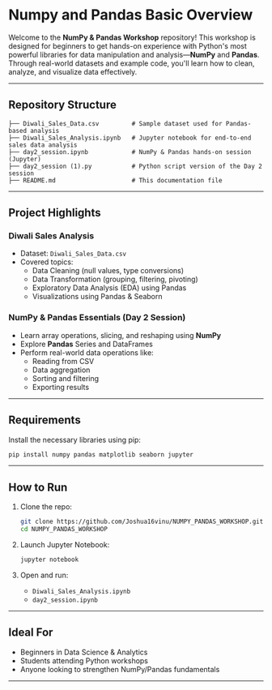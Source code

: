 # Numpy and Pandas Basic Overview

Welcome to the **NumPy & Pandas Workshop** repository! This workshop is designed for beginners to get hands-on experience with Python's most powerful libraries for data manipulation and analysis—**NumPy** and **Pandas**. Through real-world datasets and example code, you'll learn how to clean, analyze, and visualize data effectively.

---

##  Repository Structure

```
├── Diwali_Sales_Data.csv         # Sample dataset used for Pandas-based analysis
├── Diwali_Sales_Analysis.ipynb   # Jupyter notebook for end-to-end sales data analysis
├── day2_session.ipynb            # NumPy & Pandas hands-on session (Jupyter)
├── day2_session (1).py           # Python script version of the Day 2 session
├── README.md                     # This documentation file
```

---

## Project Highlights

###  Diwali Sales Analysis
- Dataset: `Diwali_Sales_Data.csv`
- Covered topics:
  - Data Cleaning (null values, type conversions)
  - Data Transformation (grouping, filtering, pivoting)
  - Exploratory Data Analysis (EDA) using Pandas
  - Visualizations using Pandas & Seaborn

###  NumPy & Pandas Essentials (Day 2 Session)
- Learn array operations, slicing, and reshaping using **NumPy**
- Explore **Pandas** Series and DataFrames
- Perform real-world data operations like:
  - Reading from CSV
  - Data aggregation
  - Sorting and filtering
  - Exporting results

---

##  Requirements

Install the necessary libraries using pip:

```bash
pip install numpy pandas matplotlib seaborn jupyter
```

---

##  How to Run

1. Clone the repo:
   ```bash
   git clone https://github.com/Joshua16vinu/NUMPY_PANDAS_WORKSHOP.git
   cd NUMPY_PANDAS_WORKSHOP
   ```

2. Launch Jupyter Notebook:
   ```bash
   jupyter notebook
   ```

3. Open and run:
   - `Diwali_Sales_Analysis.ipynb`
   - `day2_session.ipynb`

---

##  Ideal For

- Beginners in Data Science & Analytics
- Students attending Python workshops
- Anyone looking to strengthen NumPy/Pandas fundamentals

---


